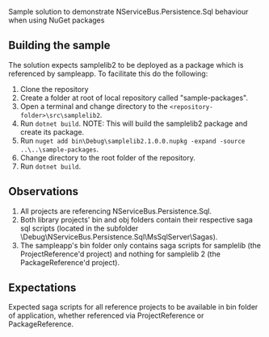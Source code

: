 Sample solution to demonstrate NServiceBus.Persistence.Sql behaviour when using NuGet packages

## Building the sample

The solution expects samplelib2 to be deployed as a package which is referenced by sampleapp.  To facilitate this do the following:

1. Clone the repository
2. Create a folder at root of local repository called "sample-packages".
3. Open a terminal and change directory to the `<repository-folder>\src\samplelib2`.
4. Run `dotnet build`.  NOTE: This will build the samplelib2 package and create its package.
5. Run `nuget add bin\Debug\samplelib2.1.0.0.nupkg -expand -source ..\..\sample-packages`.
6. Change directory to the root folder of the repository.
6. Run `dotnet build`.


## Observations

1. All projects are referencing NServiceBus.Persistence.Sql.
2. Both library projects' bin and obj folders contain their respective saga sql scripts (located in the subfolder \Debug\NServiceBus.Persistence.Sql\MsSqlServer\Sagas).
3. The sampleapp's bin folder only contains saga scripts for samplelib (the ProjectReference'd project) and nothing for samplelib 2 (the PackageReference'd project).

## Expectations

Expected saga scripts for all reference projects to be available in bin folder of application, whether referenced via ProjectReference or PackageReference.

